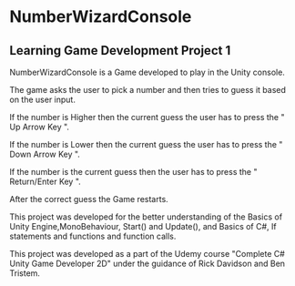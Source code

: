 # NumberWizardConsole
## Learning Game Development Project 1

NumberWizardConsole is a Game developed to play in the Unity console.

The game asks the user to pick a number and then tries to guess it based on the user input.

If the number is Higher then the current guess the user has to press the " Up Arrow Key ".

If the number is Lower then the current guess the user has to press the " Down Arrow Key ".

If the number is the current guess then the user has to press the " Return/Enter Key ".

After the correct guess the Game restarts.

This project was developed for the better understanding of the Basics of Unity Engine,MonoBehaviour, Start() and Update(), and Basics of C#, If statements and functions and function calls. 

This project was developed as a part of the Udemy course "Complete C# Unity Game Developer 2D" under the guidance of Rick Davidson and Ben Tristem.

